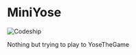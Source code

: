 MiniYose
========

![Codeship](https://codeship.com/projects/ef7f5bb0-abc4-0132-4f48-46f15878b48e/status?branch=master "Codeship Status")

Nothing but trying to play to YoseTheGame
